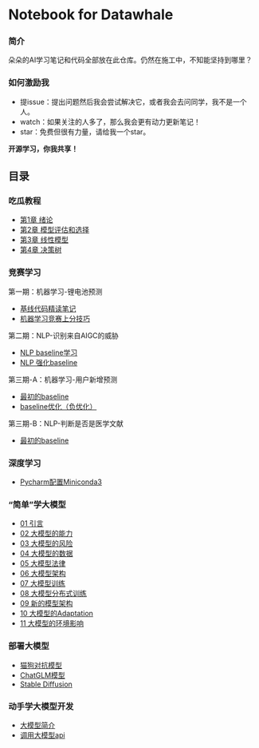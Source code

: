 # Notebook for Datawhale

### 简介

朵朵的AI学习笔记和代码全部放在此仓库。仍然在施工中，不知能坚持到哪里？

### 如何激励我

- 提issue：提出问题然后我会尝试解决它，或者我会去问同学，我不是一个人。
- watch：如果关注的人多了，那么我会更有动力更新笔记！
- star：免费但很有力量，请给我一个star。

**开源学习，你我共享！**

## 目录

### 吃瓜教程

* [第1章 绪论](/吃瓜教程/第1章-绪论.md)
* [第2章 模型评估和选择](/吃瓜教程/第2章-模型评估和选择.md)
* [第3章 线性模型](/吃瓜教程/第3章-线性模型.md)
* [第4章 决策树](/吃瓜教程/第4章-决策树.md)

### 竞赛学习

第一期：机器学习-锂电池预测

* [基线代码精读笔记](/竞赛笔记/机器学习/基线代码精读笔记.md)
* [机器学习竞赛上分技巧](/竞赛笔记//机器学习/机器学习竞赛上分技巧.md)

第二期：NLP-识别来自AIGC的威胁

* [NLP baseline学习](/竞赛笔记/NLP/nlp比赛baseline笔记.md)
* [NLP 强化baseline](/竞赛笔记/NLP/深度学习改进型baseline笔记.md)

第三期-A：机器学习-用户新增预测

* [最初的baseline](/竞赛笔记/机器学习/用户新增预测baseline笔记.md)
* [baseline优化（负优化）](/竞赛笔记/机器学习/用户新增预测baseline优化.md)

第三期-B：NLP-判断是否是医学文献

* [最初的baseline](/竞赛笔记/NLP/医学文献分类baseline笔记.md)

### 深度学习

* [Pycharm配置Miniconda3](/深度学习/notes/Pycharm配置Miniconda3.md)

### “简单”学大模型

* [01 引言](/《简单》学点大模型/01引言.md)
* [02 大模型的能力](/《简单》学点大模型/02大模型的能力.md)
* [03 大模型的风险](/《简单》学点大模型/03大模型的风险.md)
* [04 大模型的数据](/《简单》学点大模型/04大模型的数据.md)
* [05 大模型法律](/《简单》学点大模型/05大模型法律.md)
* [06 大模型架构](/《简单》学点大模型/06大模型架构.md)
* [07 大模型训练](/《简单》学点大模型/07大模型训练.md)
* [08 大模型分布式训练](/《简单》学点大模型/08大模型分布式训练.md)
* [09 新的模型架构](/《简单》学点大模型/09新的模型架构.md)
* [10 大模型的Adaptation](/《简单》学点大模型/10大模型的Adaptation.md)
* [11 大模型的环境影响](/《简单》学点大模型/11大模型环境影响.md)


### 部署大模型

* [猫狗对抗模型](/用免费GPU线上跑AI项目实践/猫狗对抗.md)
* [ChatGLM模型](/用免费GPU线上跑AI项目实践/ChatGLM.md)
* [Stable Diffusion](/用免费GPU线上跑AI项目实践/StableDiffusion.md)

### 动手学大模型开发

* [大模型简介](/动手学大模型开发/大模型简介.md)
* [调用大模型api](/动手学大模型开发/调用大模型api.md)
